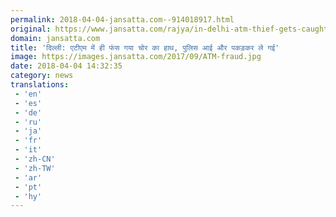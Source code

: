 ```yaml
---
permalink: 2018-04-04-jansatta.com--914018917.html
original: https://www.jansatta.com/rajya/in-delhi-atm-thief-gets-caught-after-his-hand-gets-stuck-in-machine-in-shahdara/621647/
domain: jansatta.com
title: 'दिल्ली: एटीएम में ही फंस गया चोर का हाथ, पुलिस आई और पकड़कर ले गई'
image: https://images.jansatta.com/2017/09/ATM-fraud.jpg
date: 2018-04-04 14:32:35
category: news
translations: 
 - 'en'
 - 'es'
 - 'de'
 - 'ru'
 - 'ja'
 - 'fr'
 - 'it'
 - 'zh-CN'
 - 'zh-TW'
 - 'ar'
 - 'pt'
 - 'hy'
---
```


